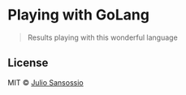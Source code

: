 # Playing with GoLang
> Results playing with this wonderful language

## License
MIT © [Julio Sansossio](https://github.com/Sansossio)